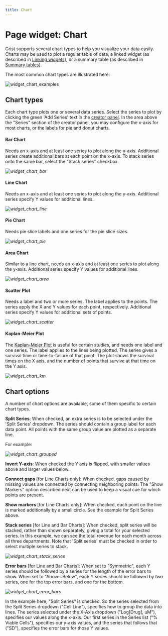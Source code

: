 ```yaml
---
title: Chart
---
```


# Page widget: Chart

Grist supports several chart types to help you visualize your data easily. Charts may be used to plot a
regular table of data, a linked widget (as described in [Linking widgets](linking-widgets.md)), or
a summary table (as described in [Summary tables](summary-tables.md)).

The most common chart types are illustrated here:

![widget_chart_examples](images/widget_chart_examples.png)


## Chart types

Each chart type plots one or several data series. Select the series to plot by 
clicking the green 'Add Series' text in the [creator panel](glossary.md#creator-panel). In the area above the "Series" section of the creator panel, you may configure the x-axis for most charts, or the labels for pie and donut charts.

#### Bar Chart

Needs an x-axis and at least one series to plot along the y-axis. Additional series create 
additional bars at each point on the x-axis. To stack series onto the same bar, select the "Stack series" checkbox.

*![widget_chart_bar](images/widget_chart_bar.png)*

#### Line Chart

Needs an x-axis and at least one series to plot along the y-axis. 
Additional series specify Y values for additional lines.

*![widget_chart_line](images/widget_chart_line.png)*

#### Pie Chart

Needs pie slice labels and one series for the pie slice sizes.

*![widget_chart_pie](images/widget_chart_pie.png)*

#### Area Chart

Similar to a line chart, needs an x-axis and at least one series to plot along the y-axis. 
Additional series specify Y values for additional lines.

*![widget_chart_area](images/widget_chart_area.png)*

#### Scatter Plot

Needs a label and two or more series. The label applies to the points. The series apply the X and Y values for each point, respectively. Additional series specify Y values for additional sets of points.

*![widget_chart_scatter](images/widget_chart_scatter.png)*

#### Kaplan-Meier Plot

The [Kaplan-Meier Plot](https://en.wikipedia.org/wiki/Kaplan%E2%80%93Meier_estimator) is useful
for certain studies, and needs one label and one series. The label applies to the lines being plotted. The series gives a survival time or time-to-failure of that point. The plot shows the survival times on the X axis, and the number of points that survive at that time on the Y axis.

*![widget_chart_km](images/widget_chart_km.png)*

## Chart options

A number of chart options are available, some of them specific to certain chart types.

**Split Series**: When checked, an extra series is to be selected under the 'Split Series' dropdown. The series
should contain a group label for each data point. All points with the same group value are plotted as a separate line.

For example:

*![widget_chart_grouped](images/widget_chart_grouped.png)*

**Invert Y-axis**: When checked the Y axis is flipped, with smaller values above and larger values
below.

**Connect gaps** [for Line Charts only]: When checked, gaps caused by missing values are connected
by connecting neighboring points. The "Show Markers" option described next can be used to
keep a visual cue for which points are present.

**Show markers** [for Line Charts only]: When checked, each point on the line is marked
additionally by a small circle. See the example for Split Series above.

**Stack series** [for Line and Bar Charts]: When checked, split series will be stacked, rather than shown separately, giving a total for your selected series. In this example, we can see the total revenue for each month across all three departments. Note that 'Split series' must be checked in order to select multiple series to stack.

*![widget_chart_stack_series](images/widget_chart_stack_series.png)*

**Error bars** [for Line and Bar Charts]: When set to "Symmetric", each Y series should be
followed by a series for the length of the error bars to show. When set to "Above+Below", each Y
series should be followed by *two* series, one for the top error bars, and one for the bottom.

*![widget_chart_error_bars](images/widget_chart_error_bars.png)*

In the example here, "Split Series" is checked. So the series selected from the Split Series dropdown ("Cell Line"), specifies how to group the data into lines. 
The series selected under the X-Axis dropdown ("Log[Drug], uM"), specifies our values along the x-axis. Our first series in the Series list ("% Viable Cells"), specifies our y-axis values, and the series that follows that ("SD"), specifies the error bars for those Y values.
